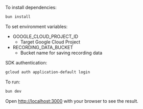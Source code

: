 To install dependencies:
```sh
bun install
```

To set environment variables:
- GOOGLE_CLOUD_PROJECT_ID
  - Target Google Cloud Project
- RECORDING_DATA_BUCKET
  - Bucket name for saving recording data

SDK authentication:
```sh
gcloud auth application-default login
```

To run:
```sh
bun dev
```

Open [http://localhost:3000](http://localhost:3000) with your browser to see the result.

